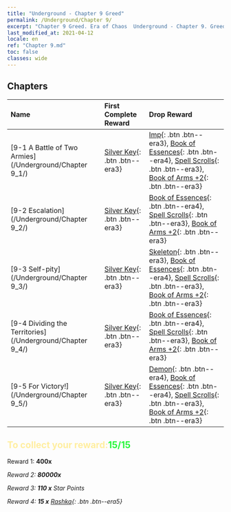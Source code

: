 ```yaml
---
title: "Underground - Chapter 9 Greed"
permalink: /Underground/Chapter 9/
excerpt: "Chapter 9 Greed. Era of Chaos  Underground - Chapter 9. Greed"
last_modified_at: 2021-04-12
locale: en
ref: "Chapter 9.md"
toc: false
classes: wide
---
```


## Chapters

  | Name |  First Complete Reward | Drop Reward |
  |:------------|:------------|:------------| 
  | [9-1 A Battle of Two Armies](/Underground/Chapter 9_1/) | [Silver Key](/Items/con_693/){: .btn .btn--era3} | [Imp](/Items/unt_226/){: .btn .btn--era3}, [Book of Essences](/Items/mat_39/){: .btn .btn--era4}, [Spell Scrolls](/Items/con_694/){: .btn .btn--era3}, [Book of Arms +2](/Items/mat_32/){: .btn .btn--era3} |
  | [9-2 Escalation](/Underground/Chapter 9_2/) | [Silver Key](/Items/con_693/){: .btn .btn--era3} | [Book of Essences](/Items/mat_39/){: .btn .btn--era4}, [Spell Scrolls](/Items/con_694/){: .btn .btn--era3}, [Book of Arms +2](/Items/mat_32/){: .btn .btn--era3} |
  | [9-3 Self-pity](/Underground/Chapter 9_3/) | [Silver Key](/Items/con_693/){: .btn .btn--era3} | [Skeleton](/Items/unt_208/){: .btn .btn--era3}, [Book of Essences](/Items/mat_39/){: .btn .btn--era4}, [Spell Scrolls](/Items/con_694/){: .btn .btn--era3}, [Book of Arms +2](/Items/mat_32/){: .btn .btn--era3} |
  | [9-4 Dividing the Territories](/Underground/Chapter 9_4/) | [Silver Key](/Items/con_693/){: .btn .btn--era3} | [Book of Essences](/Items/mat_39/){: .btn .btn--era4}, [Spell Scrolls](/Items/con_694/){: .btn .btn--era3}, [Book of Arms +2](/Items/mat_32/){: .btn .btn--era3} |
  | [9-5 For Victory!](/Underground/Chapter 9_5/) | [Silver Key](/Items/con_693/){: .btn .btn--era3} | [Demon](/Items/unt_229/){: .btn .btn--era4}, [Book of Essences](/Items/mat_39/){: .btn .btn--era4}, [Spell Scrolls](/Items/con_694/){: .btn .btn--era3}, [Book of Arms +2](/Items/mat_32/){: .btn .btn--era3} |


## <span style="color: #ffeea0">To collect your reward:</span><span style="color: #27f73a">15/15</span>

 Reward 1:  **400x** <i class="fas fa-gem"/>

 Reward 2:  **80000x** <i class="fas fa-coins"/>

 Reward 3: **110 x** Star Points

 Reward 4: **15 x** [Rashka](/Items/her_384/){: .btn .btn--era5}

